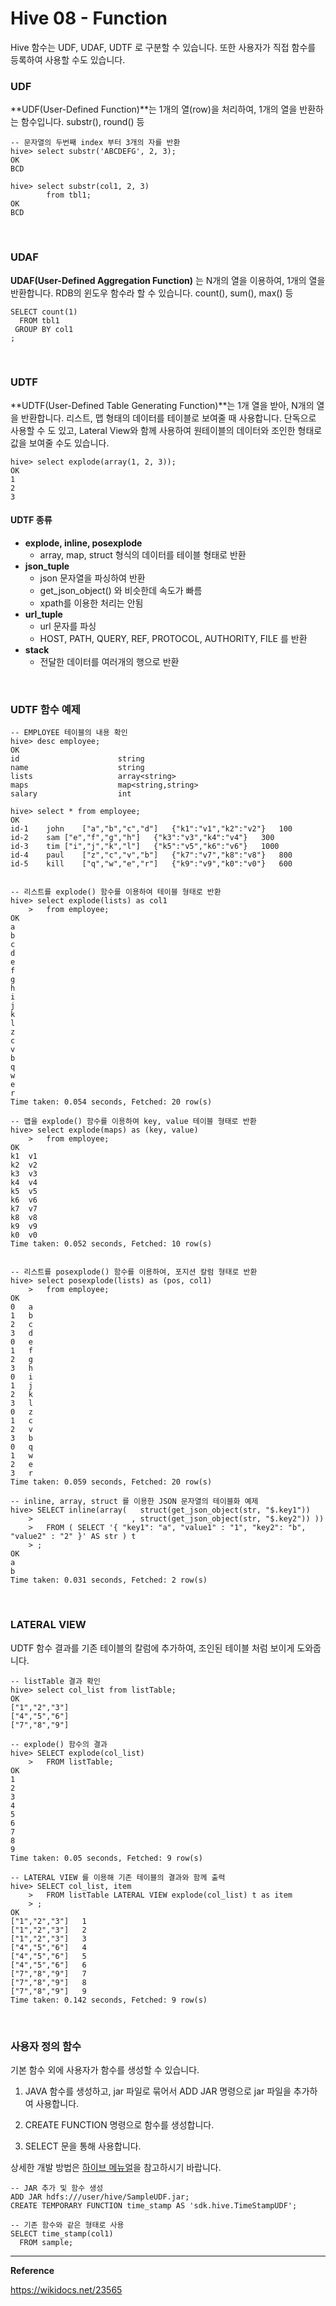 # Hive 08 - Function

Hive 함수는 UDF, UDAF, UDTF 로 구분할 수 있습니다. 또한 사용자가 직접 함수를 등록하여 사용할 수도 있습니다.



### UDF

**UDF(User-Defined Function)**는 1개의 열(row)을 처리하여, 1개의 열을 반환하는 함수입니다. substr(), round() 등

```shell
-- 문자열의 두번째 index 부터 3개의 자를 반환 
hive> select substr('ABCDEFG', 2, 3);
OK
BCD

hive> select substr(col1, 2, 3)
        from tbl1;
OK
BCD    
```

<br>

### UDAF

**UDAF(User-Defined Aggregation Function)** 는 N개의 열을 이용하여, 1개의 열을 반환합니다. RDB의 윈도우 함수라 할 수 있습니다. count(), sum(), max() 등

```shell
SELECT count(1)
  FROM tbl1
 GROUP BY col1
;
```

<br>

### UDTF

**UDTF(User-Defined Table Generating Function)**는 1개 열을 받아, N개의 열을 반환합니다. 리스트, 맵 형태의 데이터를 테이블로 보여줄 때 사용합니다. 단독으로 사용할 수 도 있고, Lateral View와 함께 사용하여 원테이블의 데이터와 조인한 형태로 값을 보여줄 수도 있습니다.

```shell
hive> select explode(array(1, 2, 3));
OK
1
2
3
```



#### UDTF 종류

- **explode, inline, posexplode**
  - array, map, struct 형식의 데이터를 테이블 형태로 반환
- **json_tuple**
  - json 문자열을 파싱하여 반환
  - get_json_object() 와 비슷한데 속도가 빠름
  - xpath를 이용한 처리는 안됨
- **url_tuple**
  - url 문자를 파싱
  - HOST, PATH, QUERY, REF, PROTOCOL, AUTHORITY, FILE 를 반환
- **stack**
  - 전달한 데이터를 여러개의 행으로 반환

<br>

### UDTF 함수 예제

```shell
-- EMPLOYEE 테이블의 내용 확인 
hive> desc employee;
OK
id                      string                                      
name                    string                                      
lists                   array<string>                               
maps                    map<string,string>                          
salary                  int    

hive> select * from employee;
OK
id-1    john    ["a","b","c","d"]   {"k1":"v1","k2":"v2"}   100
id-2    sam ["e","f","g","h"]   {"k3":"v3","k4":"v4"}   300
id-3    tim ["i","j","k","l"]   {"k5":"v5","k6":"v6"}   1000
id-4    paul    ["z","c","v","b"]   {"k7":"v7","k8":"v8"}   800
id-5    kill    ["q","w","e","r"]   {"k9":"v9","k0":"v0"}   600


-- 리스트를 explode() 함수를 이용하여 테이블 형태로 반환 
hive> select explode(lists) as col1
    >   from employee;
OK
a
b
c
d
e
f
g
h
i
j
k
l
z
c
v
b
q
w
e
r
Time taken: 0.054 seconds, Fetched: 20 row(s)

-- 맵을 explode() 함수를 이용하여 key, value 테이블 형태로 반환 
hive> select explode(maps) as (key, value) 
    >   from employee;
OK
k1  v1
k2  v2
k3  v3
k4  v4
k5  v5
k6  v6
k7  v7
k8  v8
k9  v9
k0  v0
Time taken: 0.052 seconds, Fetched: 10 row(s)


-- 리스트를 posexplode() 함수를 이용하여, 포지션 칼럼 형태로 반환 
hive> select posexplode(lists) as (pos, col1)
    >   from employee;
OK
0   a
1   b
2   c
3   d
0   e
1   f
2   g
3   h
0   i
1   j
2   k
3   l
0   z
1   c
2   v
3   b
0   q
1   w
2   e
3   r
Time taken: 0.059 seconds, Fetched: 20 row(s)

-- inline, array, struct 를 이용한 JSON 문자열의 테이블화 예제 
hive> SELECT inline(array(   struct(get_json_object(str, "$.key1"))
    >                      , struct(get_json_object(str, "$.key2")) ))
    >   FROM ( SELECT '{ "key1": "a", "value1" : "1", "key2": "b", "value2" : "2" }' AS str ) t
    > ;
OK
a
b
Time taken: 0.031 seconds, Fetched: 2 row(s)
```

<br>

### LATERAL VIEW

UDTF 함수 결과를 기존 테이블의 칼럼에 추가하여, 조인된 테이블 처럼 보이게 도와줍니다.

```shell
-- listTable 결과 확인 
hive> select col_list from listTable;
OK
["1","2","3"]
["4","5","6"]
["7","8","9"]

-- explode() 함수의 결과 
hive> SELECT explode(col_list)
    >   FROM listTable;
OK
1
2
3
4
5
6
7
8
9
Time taken: 0.05 seconds, Fetched: 9 row(s)

-- LATERAL VIEW 를 이용해 기존 테이블의 결과와 함께 출력 
hive> SELECT col_list, item
    >   FROM listTable LATERAL VIEW explode(col_list) t as item
    > ;
OK
["1","2","3"]   1
["1","2","3"]   2
["1","2","3"]   3
["4","5","6"]   4
["4","5","6"]   5
["4","5","6"]   6
["7","8","9"]   7
["7","8","9"]   8
["7","8","9"]   9
Time taken: 0.142 seconds, Fetched: 9 row(s)
```

<br>

### 사용자 정의 함수

기본 함수 외에 사용자가 함수를 생성할 수 있습니다. 

1) JAVA 함수를 생성하고, jar 파일로 묶어서 ADD JAR 명령으로 jar 파일을 추가하여 사용합니다.

2) CREATE FUNCTION 명령으로 함수를 생성합니다.

3) SELECT 문을 통해 사용합니다. 

상세한 개발 방법은 [하이브 메뉴얼](https://cwiki.apache.org/confluence/display/Hive/HivePlugins)을 참고하시기 바랍니다.

```shell
-- JAR 추가 및 함수 생성 
ADD JAR hdfs:///user/hive/SampleUDF.jar;
CREATE TEMPORARY FUNCTION time_stamp AS 'sdk.hive.TimeStampUDF';

-- 기존 함수와 같은 형태로 사용 
SELECT time_stamp(col1)
  FROM sample;
```







---

**Reference**

https://wikidocs.net/23565
